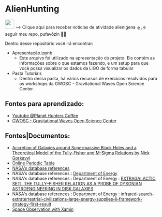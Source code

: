 
# AlienHunting

[<img src="https://mrcheney.com.br/wp-content/uploads/2016/03/ChocolateChips.png" width="30px"/>](https://github.com/Birlinha/AlienHunting/subscription)  --> Clique aqui para receber notícias de atividade alienígena 🛸, e seguir meu repo, pufavôzin 🥺🥰 

Dentro desse repositório você irá encontrar:
- Apresentação.ipynb 
	- Este arquivo foi utilizado na apresentação do projeto. Ele contém as informações sobre o que estamos fazendo, e um setup para que você possa visualizar os dados da LIGO de forma tabular
 - Pasta Tutorials
	 - Dentro dessa pasta, há vários recursos de exercícios resolvidos para os workshops da GWOSC - Gravitational Waves Open Science Center.

## Fontes para aprendizado:

- [Youtube @Planet Hunters Coffee](https://www.youtube.com/@PlanetHuntersCoffee)
- [GWOSC - Gravitational Waves Open Science Center](https://www.gw-openscience.org/)


## Fontes|Documentos:

- [Accretion of Galaxies around Supermassive Black Holes and a Theoretical Model of the Tully-Fisher and M-Sigma Relations by Nick Gorkavyi](https://www.mdpi.com/2075-4434/10/3/73?type=check_update&version=1)
 - [Online Periodic Table](https://ptable.com/?lang=pt#Propriedades/EnergyLevels)
 - [NASA's database references](https://www.nasa.gov/centers/hq/library/find/databases)
 - NASA's database references :  [Department of Energy](https://www.osti.gov/)
 - NASA's database references : Department of Energy :  [EXTRAGALACTIC SETI: THE TULLY–FISHER RELATION AS A PROBE OF DYSONIAN ASTROENGINEERING IN DISK GALAXIES](https://www.osti.gov/biblio/22882724-extragalactic-seti-tullyfisher-relation-probe-dysonian-astroengineering-disk-galaxies)
 - NASA's database references : Department of Energy :  [infrared-search-extraterrestrial-civilizations-large-energy-supplies-ii-framework-strategy-first-result](https://www.osti.gov/biblio/22364971-infrared-search-extraterrestrial-civilizations-large-energy-supplies-ii-framework-strategy-first-result)
 - [Space Observation with Xamin](https://heasarc.gsfc.nasa.gov/xamin/xamin.jsp)
